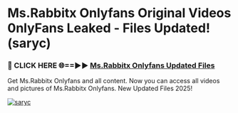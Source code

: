 # Ms.Rabbitx Onlyfans Original Videos 0nlyFans Leaked - Files Updated! (saryc)

<h3>🔴 CLICK HERE 🌐==►► <a href="https://tinyurl.com/ehrbuxhb" rel="nofollow">Ms.Rabbitx Onlyfans Updated Files</a></h3>

Get Ms.Rabbitx Onlyfans and all content. Now you can access all videos and pictures of Ms.Rabbitx Onlyfans. New Updated Files 2025!

[![saryc](https://i.imgur.com/lVYEuWS.gif)](https://tinyurl.com/ehrbuxhb)
